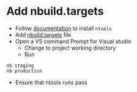 # Add nbuild.targets

- Follow [documentation](https://naz-hage.github.io/ntools/) to install `ntools`
- Add [nbuild.targets](https://naz-hage.github.io/ntools/setup/#nbuildtargets) file 
- Open a VS command Prompt for Visual studio
   - Change to project working directory
   -  Run
```
nb staging 
nb production
```
- Ensure that ntools runs pass

